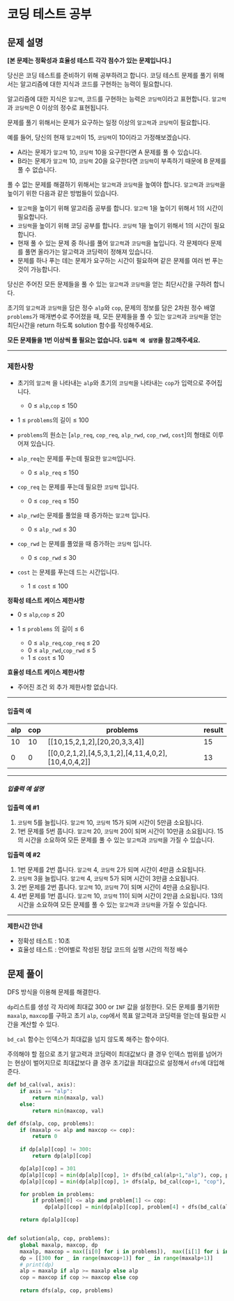 # 코딩 테스트 공부

## 문제 설명

**[본 문제는 정확성과 효율성 테스트 각각 점수가 있는 문제입니다.]**

당신은 코딩 테스트를 준비하기 위해 공부하려고 합니다. 코딩 테스트 문제를 풀기 위해서는 알고리즘에 대한 지식과 코드를 구현하는 능력이 필요합니다.

알고리즘에 대한 지식은 `알고력`, 코드를 구현하는 능력은 `코딩력`이라고 표현합니다. `알고력`과 `코딩력`은 0 이상의 정수로 표현됩니다.

문제를 풀기 위해서는 문제가 요구하는 일정 이상의 `알고력`과 `코딩력`이 필요합니다.

예를 들어, 당신의 현재 `알고력`이 15, `코딩력`이 10이라고 가정해보겠습니다.

- A라는 문제가 `알고력` 10, `코딩력` 10을 요구한다면 A 문제를 풀 수 있습니다.
- B라는 문제가 `알고력` 10, `코딩력` 20을 요구한다면 `코딩력`이 부족하기 때문에 B 문제를 풀 수 없습니다.

풀 수 없는 문제를 해결하기 위해서는 `알고력`과 `코딩력`을 높여야 합니다. `알고력`과 `코딩력`을 높이기 위한 다음과 같은 방법들이 있습니다.

- `알고력`을 높이기 위해 알고리즘 공부를 합니다. `알고력` 1을 높이기 위해서 1의 시간이 필요합니다.
- `코딩력`을 높이기 위해 코딩 공부를 합니다. `코딩력` 1을 높이기 위해서 1의 시간이 필요합니다.
- 현재 풀 수 있는 문제 중 하나를 풀어 `알고력`과 `코딩력`을 높입니다. 각 문제마다 문제를 풀면 올라가는 알고력과 코딩력이 정해져 있습니다.
- 문제를 하나 푸는 데는 문제가 요구하는 시간이 필요하며 같은 문제를 여러 번 푸는 것이 가능합니다.

당신은 주어진 모든 문제들을 풀 수 있는 `알고력`과 `코딩력`을 얻는 최단시간을 구하려 합니다.

초기의 `알고력`과 `코딩력`을 담은 정수 `alp`와 `cop`, 문제의 정보를 담은 2차원 정수 배열 `problems`가 매개변수로 주어졌을 때, 모든 문제들을 풀 수 있는 `알고력`과 `코딩력`을 얻는 최단시간을 return 하도록 solution 함수를 작성해주세요.

**모든 문제들을 1번 이상씩 풀 필요는 없습니다. `입출력 예 설명`을 참고해주세요.**

------

### 제한사항

- 초기의 `알고력` 을 나타내는 `alp`와 초기의 `코딩력`을 나타내는 `cop`가 입력으로 주어집니다.
  - 0 ≤ `alp`,`cop` ≤ 150

- 1 ≤ `problems`의 길이 ≤ 100

- `problems`의 원소는 [`alp_req`, `cop_req`, `alp_rwd`, `cop_rwd`, `cost`]의 형태로 이루어져 있습니다.

- `alp_req`는 문제를 푸는데 필요한 `알고력`입니다.

  - 0 ≤ `alp_req` ≤ 150

- `cop_req` 는 문제를 푸는데 필요한 `코딩력` 입니다.

  - 0 ≤ `cop_req` ≤ 150

- `alp_rwd`는 문제를 풀었을 때 증가하는 `알고력` 입니다.

  - 0 ≤ `alp_rwd` ≤ 30

- `cop_rwd`  는 문제를 풀었을 때 증가하는 `코딩력` 입니다.

  - 0 ≤ `cop_rwd` ≤ 30

- `cost` 는 문제를 푸는데 드는 시간입니다.

  - 1 ≤ `cost` ≤ 100

**정확성 테스트 케이스 제한사항**

- 0 ≤ `alp`,`cop` ≤ 20

- 1 ≤ `problems` 의 길이 ≤ 6

  - 0 ≤ `alp_req`,`cop_req` ≤ 20
  - 0 ≤ `alp_rwd`,`cop_rwd` ≤ 5
  - 1 ≤ `cost` ≤ 10

**효율성 테스트 케이스 제한사항**

- 주어진 조건 외 추가 제한사항 없습니다.

------

#### 입출력 예

| alp  | cop  | problems                                            | result |
| ---- | ---- | --------------------------------------------------- | ------ |
| 10   | 10   | [[10,15,2,1,2],[20,20,3,3,4]]                       | 15     |
| 0    | 0    | [[0,0,2,1,2],[4,5,3,1,2],[4,11,4,0,2],[10,4,0,4,2]] | 13     |

------

##### 입출력 예 설명

**입출력 예 #1**

1. `코딩력` 5를 늘립니다. `알고력` 10, `코딩력` 15가 되며 시간이 5만큼 소요됩니다.
2. 1번 문제를 5번 풉니다. `알고력` 20, `코딩력` 20이 되며 시간이 10만큼 소요됩니다. 15의 시간을 소요하여 모든 문제를 풀 수 있는 `알고력`과 `코딩력`을 가질 수 있습니다.

**입출력 예 #2**

1. 1번 문제를 2번 풉니다. `알고력` 4, `코딩력` 2가 되며 시간이 4만큼 소요됩니다.
2. `코딩력` 3을 늘립니다. `알고력` 4, `코딩력` 5가 되며 시간이 3만큼 소요됩니다.
3. 2번 문제를 2번 풉니다. `알고력` 10, `코딩력` 7이 되며 시간이 4만큼 소요됩니다.
4. 4번 문제를 1번 풉니다. `알고력` 10, `코딩력` 11이 되며 시간이 2만큼 소요됩니다. 13의 시간을 소요하여 모든 문제를 풀 수 있는 `알고력`과 `코딩력`을 가질 수 있습니다.

------

**제한시간 안내**

- 정확성 테스트 : 10초
- 효율성 테스트 : 언어별로 작성된 정답 코드의 실행 시간의 적정 배수



## 문제 풀이

DFS 방식을 이용해 문제를 해결한다.

`dp`리스트를 생성 각 자리에 최대값 300 or `INF` 값을 설정한다. 모든 문제를 풀기위한 `maxalp`, `maxcop`를 구하고 초기 `alp`, `cop`에서 목표 알고력과 코딩력을 얻는데 필요한 시간을 계산할 수 있다.

`bd_cal` 함수는 인덱스가 최대값을 넘지 않도록 해주는 함수이다.

주의해야 할 점으로 초기 알고력과 코딩력이 최대값보다 클 경우 인덱스 범위를 넘어가는 현상이 벌어지므로 최대값보다 클 경우 초기값을 최대값으로 설정해서 `dfs`에 대입해준다.

```python
def bd_cal(val, axis):
    if axis == "alp":
        return min(maxalp, val)
    else:
        return min(maxcop, val)

def dfs(alp, cop, problems):
    if (maxalp <= alp and maxcop <= cop):
        return 0
    
    if dp[alp][cop] != 300:
        return dp[alp][cop]

    dp[alp][cop] = 301
    dp[alp][cop] = min(dp[alp][cop], 1+ dfs(bd_cal(alp+1,"alp"), cop, problems))
    dp[alp][cop] = min(dp[alp][cop], 1+ dfs(alp, bd_cal(cop+1, "cop"), problems))

    for problem in problems:
        if problem[0] <= alp and problem[1] <= cop:
            dp[alp][cop] = min(dp[alp][cop], problem[4] + dfs(bd_cal(alp + problem[2],"alp"), bd_cal(cop+problem[3],"cop"), problems))

    return dp[alp][cop]


def solution(alp, cop, problems):
    global maxalp, maxcop, dp
    maxalp, maxcop = max([i[0] for i in problems]),  max([i[1] for i in problems])
    dp = [[300 for _ in range(maxcop+1)] for _ in range(maxalp+1)]
    # print(dp)    
    alp = maxalp if alp >= maxalp else alp
    cop = maxcop if cop >= maxcop else cop
    
    return dfs(alp, cop, problems)
```


